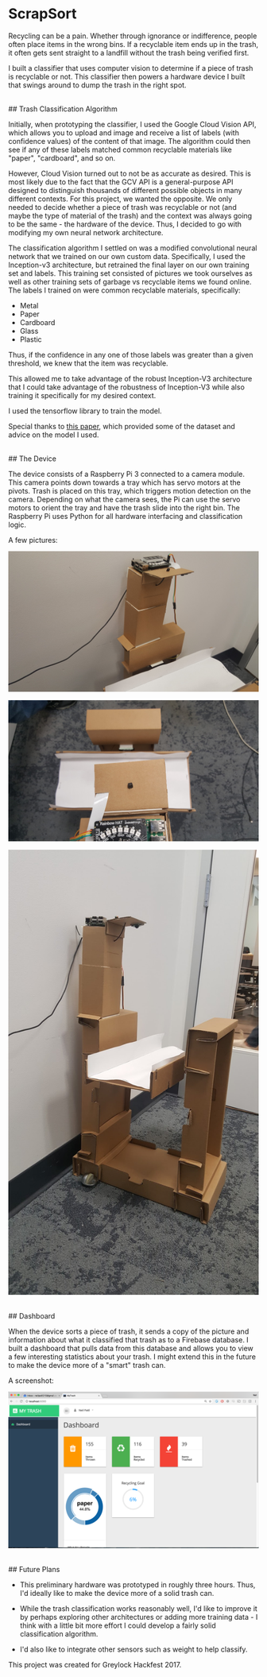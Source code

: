# ScrapSort

Recycling can be a pain. Whether through ignorance or indifference, people often place items in the wrong bins. If a recyclable item ends up in the trash, it often gets sent straight to a landfill without the trash being verified first.

I built a classifier that uses computer vision to determine if a piece of trash is recyclable or not. This classifier then powers a hardware device I built that swings around to dump the trash in the right spot.

<br>
## Trash Classification Algorithm

Initially, when prototyping the classifier, I used the Google Cloud Vision API, which allows you to upload and image and receive a list of labels (with confidence values) of the content of that image. The algorithm could then see if any of these labels matched common recyclable materials like "paper", "cardboard", and so on.

However, Cloud Vision turned out to not be as accurate as desired. This is most likely due to the fact that the GCV API is a general-purpose API designed to distinguish thousands of different possible objects in many different contexts. For this project, we wanted the opposite. We only needed to decide whether a piece of trash was recyclable or not (and maybe the type of material of the trash) and the context was always going to be the same - the hardware of the device. Thus, I decided to go with modifying my own neural network architecture.

The classification algorithm I settled on was a modified convolutional neural network that we trained on our own custom data. Specifically, I used the Inception-v3 architecture, but retrained the final layer on our own training set and labels. This training set consisted of pictures we took ourselves as well as other training sets of garbage vs recyclable items we found online. The labels I trained on were common recyclable materials, specifically:

* Metal
* Paper
* Cardboard
* Glass
* Plastic

Thus, if the confidence in any one of those labels was greater than a given threshold, we knew that the item was recyclable.

This allowed me to take advantage of the robust Inception-V3 architecture that I could take advantage of the robustness of Inception-V3 while also training it specifically for my desired context.

I used the tensorflow library to train the model.

Special thanks to [this paper](http://cs229.stanford.edu/proj2016/report/ThungYang-ClassificationOfTrashForRecyclabilityStatus-report.pdf), which provided some of the dataset and advice on the model I used.


<br>
## The Device

The device consists of a Raspberry Pi 3 connected to a camera module. This camera points down towards a tray which has servo motors at the pivots. Trash is placed on this tray, which triggers motion detection on the camera. Depending on what the camera sees, the Pi can use the servo motors to orient the tray and have the trash slide into the right bin. The Raspberry Pi uses Python for all hardware interfacing and classification logic.

A few pictures:

![alt text](readmePhotos/device_1.jpg)


![alt text](readmePhotos/device_2.jpg)


![alt text](readmePhotos/device_3.jpg)


<br>
## Dashboard

When the device sorts a piece of trash, it sends a copy of the picture and information about what it classified that trash as to a Firebase database. I built a dashboard that pulls data from this database and allows you to view a few interesting statistics about your trash. I might extend this in the future to make the device more of a "smart" trash can.

A screenshot:

![alt text](readmePhotos/dashboard_1.png)


<br>
## Future Plans

* This preliminary hardware was prototyped in roughly three hours. Thus, I'd ideally like to make the device more of a solid trash can.

* While the trash classification works reasonably well, I'd like to improve it by perhaps exploring other architectures or adding more training data - I think with a little bit more effort I could develop a fairly solid classification algorithm.

* I'd also like to integrate other sensors such as weight to help classify.

This project was created for Greylock Hackfest 2017.
